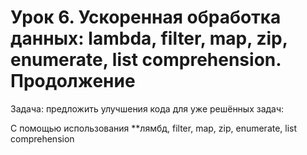 # Урок 6. Ускоренная обработка данных: lambda, filter, map, zip, enumerate, list comprehension. Продолжение

Задача: предложить улучшения кода для уже решённых задач:

С помощью использования **лямбд, filter, map, zip, enumerate, list comprehension